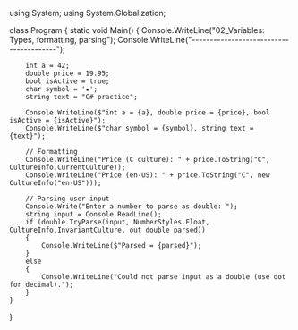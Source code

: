 using System;
using System.Globalization;

class Program
{
    static void Main()
    {
        Console.WriteLine("02_Variables: Types, formatting, parsing");
        Console.WriteLine("----------------------------------------");

        int a = 42;
        double price = 19.95;
        bool isActive = true;
        char symbol = '★';
        string text = "C# practice";

        Console.WriteLine($"int a = {a}, double price = {price}, bool isActive = {isActive}");
        Console.WriteLine($"char symbol = {symbol}, string text = {text}");

        // Formatting
        Console.WriteLine("Price (C culture): " + price.ToString("C", CultureInfo.CurrentCulture));
        Console.WriteLine("Price (en-US): " + price.ToString("C", new CultureInfo("en-US")));

        // Parsing user input
        Console.Write("Enter a number to parse as double: ");
        string input = Console.ReadLine();
        if (double.TryParse(input, NumberStyles.Float, CultureInfo.InvariantCulture, out double parsed))
        {
            Console.WriteLine($"Parsed = {parsed}");
        }
        else
        {
            Console.WriteLine("Could not parse input as a double (use dot for decimal).");
        }
    }
}
